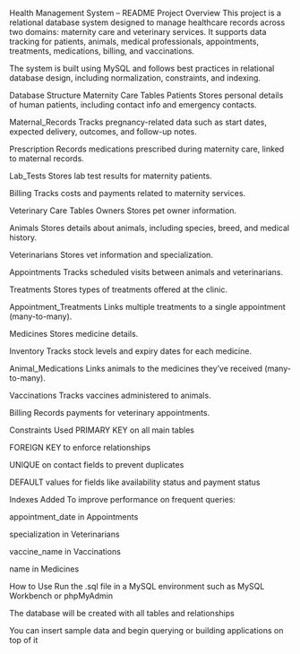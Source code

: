 Health Management System – README
Project Overview
This project is a relational database system designed to manage healthcare records across two domains: maternity care and veterinary services. It supports data tracking for patients, animals, medical professionals, appointments, treatments, medications, billing, and vaccinations.

The system is built using MySQL and follows best practices in relational database design, including normalization, constraints, and indexing.

Database Structure
Maternity Care Tables
Patients Stores personal details of human patients, including contact info and emergency contacts.

Maternal_Records Tracks pregnancy-related data such as start dates, expected delivery, outcomes, and follow-up notes.

Prescription Records medications prescribed during maternity care, linked to maternal records.

Lab_Tests Stores lab test results for maternity patients.

Billing Tracks costs and payments related to maternity services.

Veterinary Care Tables
Owners Stores pet owner information.

Animals Stores details about animals, including species, breed, and medical history.

Veterinarians Stores vet information and specialization.

Appointments Tracks scheduled visits between animals and veterinarians.

Treatments Stores types of treatments offered at the clinic.

Appointment_Treatments Links multiple treatments to a single appointment (many-to-many).

Medicines Stores medicine details.

Inventory Tracks stock levels and expiry dates for each medicine.

Animal_Medications Links animals to the medicines they’ve received (many-to-many).

Vaccinations Tracks vaccines administered to animals.

Billing Records payments for veterinary appointments.

Constraints Used
PRIMARY KEY on all main tables

FOREIGN KEY to enforce relationships

UNIQUE on contact fields to prevent duplicates

DEFAULT values for fields like availability status and payment status

Indexes Added
To improve performance on frequent queries:

appointment_date in Appointments

specialization in Veterinarians

vaccine_name in Vaccinations

name in Medicines

How to Use
Run the .sql file in a MySQL environment such as MySQL Workbench or phpMyAdmin

The database will be created with all tables and relationships

You can insert sample data and begin querying or building applications on top of it